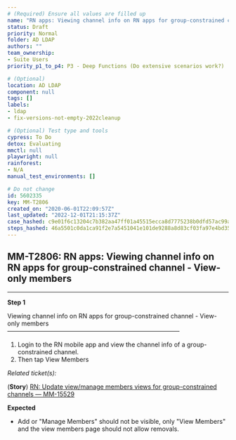 ```yaml
---
# (Required) Ensure all values are filled up
name: "RN apps: Viewing channel info on RN apps for group-constrained channel - View-only members"
status: Draft
priority: Normal
folder: AD LDAP
authors: ""
team_ownership: 
- Suite Users
priority_p1_to_p4: P3 - Deep Functions (Do extensive scenarios work?)

# (Optional)
location: AD LDAP
component: null
tags: []
labels: 
- ldap
- fix-versions-not-empty-2022cleanup

# (Optional) Test type and tools
cypress: To Do
detox: Evaluating
mmctl: null
playwright: null
rainforest: 
- N/A
manual_test_environments: []

# Do not change
id: 5602335
key: MM-T2806
created_on: "2020-06-01T22:09:57Z"
last_updated: "2022-12-01T21:15:37Z"
case_hashed: c9e01f6c13204c7b382aa47ff01a45515ecca8d7775238b0dfd57ac99af0efaae045a43cd4db51751465473253f18875
steps_hashed: 46a5501c0da1ca91f2e7a5451041e101de9288a8d83cf03fa97e4bd357ab84cbfb8fac9204e22c85a7fccbdfb5087242
---
```


<!-- (Auto-generated) Based on frontmatter's "key" and "name" -->

## MM-T2806: RN apps: Viewing channel info on RN apps for group-constrained channel - View-only members

---

**Step 1**

Viewing channel info on RN apps for group-constrained channel - View-only members\
————————————————————————————

1. Login to the RN mobile app and view the channel info of a group-constrained channel.
2. Then tap View Members

_Related ticket(s):_

(**Story**) [RN: Update view/manage members views for group-constrained channels — MM-15529](https://mattermost.atlassian.net/browse/MM-15529)

**Expected**

- Add or "Manage Members" should not be visible, only "View Members" and the view members page should not allow removals.
